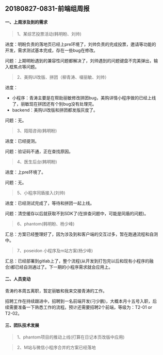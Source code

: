 ## 20180827-0831-前端组周报

#### 一、上周涉及到的需求

> 1、某综艺投票活动(韩明盼、刘帅)

进度：明盼负责的落地页已经上pre环境了，刘帅负责的完成投票，邀请等功能的开发，需求测试基本完成，存在一些bug在修改。

问题：上期明盼遇到的兼容性问题都解决了，刘帅遇到的问题键盘不完美弹出，输入框焦点等问题。

> 2、美购UI改版、拼团（柳青涛、啜丽敏、刘帅）

进度：
  * 小程序：青涛主要是在帮助丽敏修改拼团bug，美购详情小程序做的已经上线了，丽敏现在拼团还有个别bug没有处理完。
  * backend：美购UI改版和拼团都发版灰度了。

问题：无。


> 3、陌陌咨询(韩明盼)

进度：已经提测。

问题：验证码不通，正在查找原因。

> 4、医生后台(韩明盼)

进度：上pre环境了。

问题：无。

> 5、小程序同盾接入(刘帅)

进度：已经测试完成了，等待和拼团一起上线。

问题：清空缓存以后就获取不到SDK了(在排查问题中，可能是同盾的问题)。

> 6、phantom(韩明盼、杨少峰)

汇总：方案已经整理好了，因为涉及到和客户端的交互过多，暂在跑通流程和自测中。

> 7、poseidon 小程序及m站方案(杨少峰)

汇总：已经部署到gitlab上了，整个流程(从开发到打包完以后和现有小程序的融合)都已经自测通过了。下一期的小程序需求就会应用上。


#### 二、人员变动

青涛约本周五离职，暂定丽敏和我来交接青涛的工作。

招聘工作在持续跟进中，招聘到一名前端开发(刁少鹏)，大概本月十五号入职，后续需要准备一下熟悉工作的流程。预计还需要招聘2个前端，等级为：T2-01 or T2-02。

#### 三、团队技术发展

> 1、phantom项目的推动上线(打算在日记本页改版中应用)

> 2、M站与微信小程序合并的方案已经落地



<!-- > 3、不能否认有很多很多一模一样的UI样式同时出现在好几个项目之中。并且每个样式都得需要重新去写一遍，这样既浪费了工作量同时开发相同的功能，而且又对个人成长没太大意义。所以接下来要做的就是要做出来属于公司前端自己的UI组件库。 -->

<!-- > 4、在考虑nodejs做更多的事情，例如：服务端渲染、前端日志系统(即前端监控，用于监控用户在什么页面，发生了什么错误，错误时间等等帮助我们排查错误的有效信息) -->
